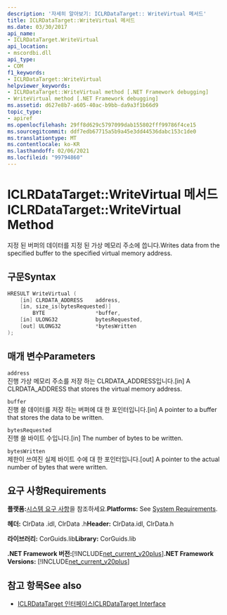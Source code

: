 ```yaml
---
description: '자세히 알아보기: ICLRDataTarget:: WriteVirtual 메서드'
title: ICLRDataTarget::WriteVirtual 메서드
ms.date: 03/30/2017
api_name:
- ICLRDataTarget.WriteVirtual
api_location:
- mscordbi.dll
api_type:
- COM
f1_keywords:
- ICLRDataTarget::WriteVirtual
helpviewer_keywords:
- ICLRDataTarget::WriteVirtual method [.NET Framework debugging]
- WriteVirtual method [.NET Framework debugging]
ms.assetid: d627e8b7-a605-40ac-b9bb-da9a3f1b66d9
topic_type:
- apiref
ms.openlocfilehash: 29ff8d629c5797099dab155802fff99786f4ce15
ms.sourcegitcommit: ddf7edb67715a5b9a45e3dd44536dabc153c1de0
ms.translationtype: MT
ms.contentlocale: ko-KR
ms.lasthandoff: 02/06/2021
ms.locfileid: "99794860"
---
```

# <a name="iclrdatatargetwritevirtual-method"></a><span data-ttu-id="cec28-103">ICLRDataTarget::WriteVirtual 메서드</span><span class="sxs-lookup"><span data-stu-id="cec28-103">ICLRDataTarget::WriteVirtual Method</span></span>

<span data-ttu-id="cec28-104">지정 된 버퍼의 데이터를 지정 된 가상 메모리 주소에 씁니다.</span><span class="sxs-lookup"><span data-stu-id="cec28-104">Writes data from the specified buffer to the specified virtual memory address.</span></span>  
  
## <a name="syntax"></a><span data-ttu-id="cec28-105">구문</span><span class="sxs-lookup"><span data-stu-id="cec28-105">Syntax</span></span>  
  
```cpp  
HRESULT WriteVirtual (  
    [in] CLRDATA_ADDRESS    address,  
    [in, size_is(bytesRequested)]
        BYTE                *buffer,  
    [in] ULONG32            bytesRequested,  
    [out] ULONG32           *bytesWritten  
);  
```  
  
## <a name="parameters"></a><span data-ttu-id="cec28-106">매개 변수</span><span class="sxs-lookup"><span data-stu-id="cec28-106">Parameters</span></span>  

 `address`  
 <span data-ttu-id="cec28-107">진행 가상 메모리 주소를 저장 하는 CLRDATA_ADDRESS입니다.</span><span class="sxs-lookup"><span data-stu-id="cec28-107">[in] A CLRDATA_ADDRESS that stores the virtual memory address.</span></span>  
  
 `buffer`  
 <span data-ttu-id="cec28-108">진행 쓸 데이터를 저장 하는 버퍼에 대 한 포인터입니다.</span><span class="sxs-lookup"><span data-stu-id="cec28-108">[in] A pointer to a buffer that stores the data to be written.</span></span>  
  
 `bytesRequested`  
 <span data-ttu-id="cec28-109">진행 쓸 바이트 수입니다.</span><span class="sxs-lookup"><span data-stu-id="cec28-109">[in] The number of bytes to be written.</span></span>  
  
 `bytesWritten`  
 <span data-ttu-id="cec28-110">제한이 쓰여진 실제 바이트 수에 대 한 포인터입니다.</span><span class="sxs-lookup"><span data-stu-id="cec28-110">[out] A pointer to the actual number of bytes that were written.</span></span>  
  
## <a name="requirements"></a><span data-ttu-id="cec28-111">요구 사항</span><span class="sxs-lookup"><span data-stu-id="cec28-111">Requirements</span></span>  

 <span data-ttu-id="cec28-112">**플랫폼:**[시스템 요구 사항](../../get-started/system-requirements.md)을 참조하세요.</span><span class="sxs-lookup"><span data-stu-id="cec28-112">**Platforms:** See [System Requirements](../../get-started/system-requirements.md).</span></span>  
  
 <span data-ttu-id="cec28-113">**헤더:** ClrData .idl, ClrData .h</span><span class="sxs-lookup"><span data-stu-id="cec28-113">**Header:** ClrData.idl, ClrData.h</span></span>  
  
 <span data-ttu-id="cec28-114">**라이브러리:** CorGuids.lib</span><span class="sxs-lookup"><span data-stu-id="cec28-114">**Library:** CorGuids.lib</span></span>  
  
 <span data-ttu-id="cec28-115">**.NET Framework 버전:**[!INCLUDE[net_current_v20plus](../../../../includes/net-current-v20plus-md.md)]</span><span class="sxs-lookup"><span data-stu-id="cec28-115">**.NET Framework Versions:** [!INCLUDE[net_current_v20plus](../../../../includes/net-current-v20plus-md.md)]</span></span>  
  
## <a name="see-also"></a><span data-ttu-id="cec28-116">참고 항목</span><span class="sxs-lookup"><span data-stu-id="cec28-116">See also</span></span>

- [<span data-ttu-id="cec28-117">ICLRDataTarget 인터페이스</span><span class="sxs-lookup"><span data-stu-id="cec28-117">ICLRDataTarget Interface</span></span>](iclrdatatarget-interface.md)
